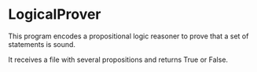# LogicalProver

This program encodes a propositional logic reasoner to prove that a set of statements is sound.

It receives a file with several propositions and returns True or False.